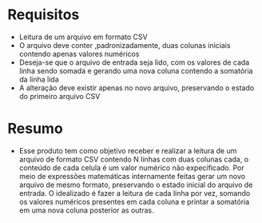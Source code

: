 # Requisitos

- Leitura de um arquivo em formato CSV
- O arquivo deve conter ,padronizadamente, duas colunas iniciais contendo apenas valores numéricos
- Deseja-se que o arquivo de entrada seja lido, com os valores de cada linha sendo somada e gerando uma nova coluna contendo a somatória da linha lida
- A alteração deve existir apenas no novo arquivo, preservando o estado do primeiro arquivo CSV

# Resumo	

 - Esse produto tem como objetivo receber e realizar a leitura de um arquivo de formato CSV contendo N linhas com duas colunas cada, o conteúdo de cada celula é um valor numérico não expecificado. Por meio de expressões matemáticas internamente feitas gerar um novo arquivo de mesmo formato, preservando o estado inicial do arquivo de entrada. O idealizado é fazer a leitura de cada linha por vez, somando os valores numéricos presentes em cada coluna e printar a somatória em uma nova coluna posterior as outras.
